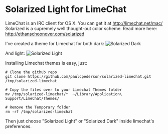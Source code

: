 # Solarized Light for LimeChat

LimeChat is an IRC client for OS X. You can get it at http://limechat.net/mac/
Solarized is a supremely well thought-out color scheme. Read more here: http://ethanschoonover.com/solarized

I've created a theme for Limechat for both dark:
![Solarized Dark](https://raw.github.com/paulcpederson/solarized-limechat/master/dark.png)

And light:
![Solarized Light](https://raw.github.com/paulcpederson/solarized-limechat/master/light.png)

Installing Limechat themes is easy, just:

```
# Clone the github repo	
git clone https://github.com/paulcpederson/solarized-limechat.git /tmp/solarized-limechat

# Copy the files over to your Limechat Themes folder
mv /tmp/solarized-limechat/*  ~/Library/Application\ Support/LimeChat/Themes/

# Remove the Temporary folder
rm -rf /tmp/solarized-limechat
```

Then just choose "Solarized Light" or "Solarized Dark" inside limechat's preferences.
